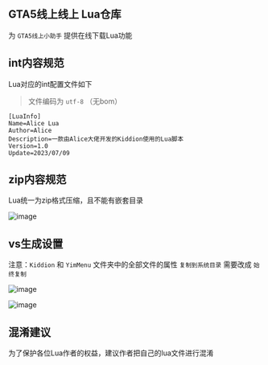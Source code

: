 ## GTA5线上线上 Lua仓库

为 `GTA5线上小助手` 提供在线下载Lua功能

## int内容规范

Lua对应的int配置文件如下

> 文件编码为 `utf-8` （无bom）

```
[LuaInfo]
Name=Alice Lua
Author=Alice
Description=一款由Alice大佬开发的Kiddion使用的Lua脚本
Version=1.0
Update=2023/07/09
```

## zip内容规范

Lua统一为zip格式压缩，且不能有嵌套目录

![image](https://github.com/CrazyZhang666/GTA5OnlineLua/assets/28080853/ebc93815-2c2b-423c-a736-8e8d0cab98aa)

## vs生成设置

注意：`Kiddion` 和 `YimMenu` 文件夹中的全部文件的属性 `复制到系统目录` 需要改成 `始终复制`

![image](https://github.com/CrazyZhang666/GTA5OnlineLua/assets/28080853/3393f225-4924-4cd8-9b80-cacae8c7cbfa)

![image](https://github.com/CrazyZhang666/GTA5OnlineLua/assets/28080853/bb039701-9041-4cae-8e6d-f503eb11da0e)

## 混淆建议

为了保护各位Lua作者的权益，建议作者把自己的lua文件进行混淆
